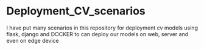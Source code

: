 # Deployment_CV_scenarios
I have put many scenarios in this repository for deployment cv models using flask, django and DOCKER to can deploy our models on web, server and even on edge device 
